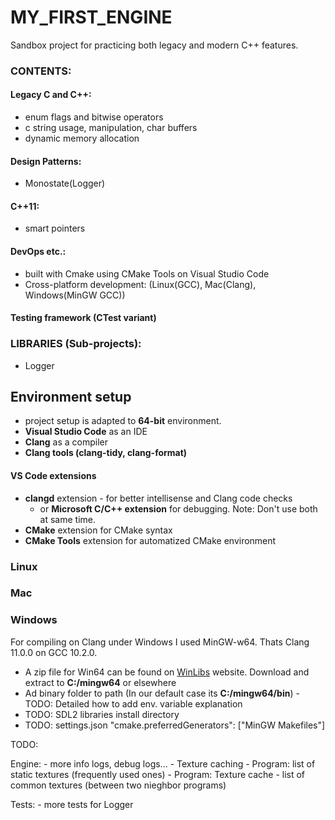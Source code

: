 # MY_FIRST_ENGINE

Sandbox project for practicing both legacy and modern C++ features.

### CONTENTS:

#### Legacy C and C++:

- enum flags and bitwise operators
- c string usage, manipulation, char buffers
- dynamic memory allocation

#### Design Patterns:

- Monostate(Logger)

#### C++11:

- smart pointers

#### DevOps etc.:

- built with Cmake using CMake Tools on Visual Studio Code
- Cross-platform development: (Linux(GCC), Mac(Clang), Windows(MinGW GCC))

#### Testing framework (CTest variant)

### LIBRARIES (Sub-projects):

- Logger

## Environment setup

- project setup is adapted to **64-bit** environment.
- **Visual Studio Code** as an IDE
- **Clang** as a compiler
- **Clang tools (clang-tidy, clang-format)** 

#### VS Code extensions
- **clangd** extension - for better intellisense and Clang code checks
    - or **Microsoft C/C++ extension** for debugging. Note: Don't use both at same time.
- **CMake** extension for CMake syntax
- **CMake Tools** extension for automatized CMake environment

### Linux

### Mac

### Windows

For compiling on Clang under Windows I used MinGW-w64. Thats Clang 11.0.0 on GCC 10.2.0.
- A zip file for Win64 can be found on [WinLibs](http://winlibs.com/) website. Download and extract to **C:/mingw64** or elsewhere
- Ad binary folder to path (In our default case its **C:/mingw64/bin**) - TODO: Detailed how to add env. variable explanation
- TODO: SDL2 libraries install directory
- TODO: settings.json "cmake.preferredGenerators": ["MinGW Makefiles"]

TODO:

Engine:
    - more info logs, debug logs...
    - Texture caching
        - Program: list of static textures (frequently used ones)
        - Program: Texture cache - list of common textures (between two nieghbor programs)

Tests:
    - more tests for Logger